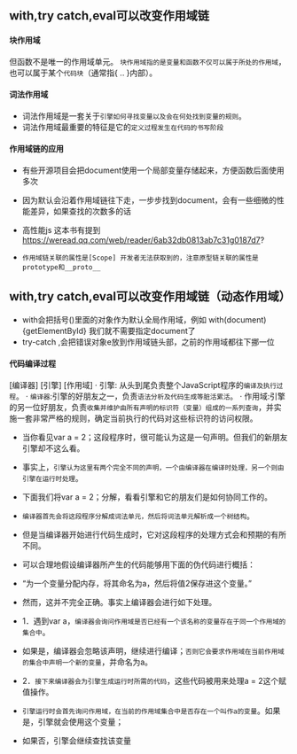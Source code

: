 ## with,try catch,eval可以改变作用域链

#### 块作用域
但函数不是唯一的作用域单元。
`块作用域指的是变量和函数不仅可以属于所处的作用域`，也可以属于某个`代码块`（通常指{ .. }内部）。

#### 词法作用域
* 词法作用域是一套关于`引擎如何寻找变量以及会在何处找到变量的规则`。
* 词法作用域最重要的特征是它的`定义过程发生在代码的书写阶段`


#### 作用域链的应用
* 有些开源项目会把document使用一个局部变量存储起来，方便函数后面使用多次
* 因为默认会沿着作用域链往下走，一步步找到document，会有一些细微的性能差异，如果查找的次数多的话
* 高性能js 这本书有提到 https://weread.qq.com/web/reader/6ab32db0813ab7c31g0187d7?

* `作用域链关联的属性是[Scope] 开发者无法获取到的，注意原型链关联的属性是prototype和__proto__`

## with,try catch,eval可以改变作用域链（动态作用域）
* with会把括号()里面的对象作为默认全局作用域，例如 with(document) {getElementById} 我们就不需要指定document了
* try-catch ,会把错误对象e放到作用域链头部，之前的作用域都往下挪一位

#### 代码编译过程
[编译器] [引擎] [作用域]
· 引擎: 从头到尾负责整个JavaScript程序的`编译及执行过程`。
· `编译器`:引擎的好朋友之一，负责`语法分析及代码生成等脏活累活`。
· 作用域:引擎的另一位好朋友，负责`收集并维护由所有声明的标识符（变量）组成的一系列查询`，并实施一套非常严格的规则，确定当前执行的代码对这些标识符的访问权限。

* 当你看见var a = 2；这段程序时，很可能认为这是一句声明。但我们的新朋友引擎却不这么看。
* 事实上，`引擎认为这里有两个完全不同的声明，一个由编译器在编译时处理，另一个则由引擎在运行时处理`。
* 下面我们将var a = 2；分解，看看引擎和它的朋友们是如何协同工作的。
* `编译器首先会将这段程序分解成词法单元，然后将词法单元解析成一个树结构`。
* 但是当编译器开始进行代码生成时，它对这段程序的处理方式会和预期的有所不同。
* 可以合理地假设编译器所产生的代码能够用下面的伪代码进行概括：
* “为一个变量分配内存，将其命名为a，然后将值2保存进这个变量。”
* 然而，这并不完全正确。事实上编译器会进行如下处理。

* 1．遇到var a，`编译器会询问作用域是否已经有一个该名称的变量存在于同一个作用域的集合中`。
* 如果是，编译器会忽略该声明，继续进行编译；`否则它会要求作用域在当前作用域的集合中声明一个新的变量`，并命名为a。

* 2．`接下来编译器会为引擎生成运行时所需的代码`，这些代码被用来处理a = 2这个赋值操作。
* `引擎运行时会首先询问作用域，在当前的作用域集合中是否存在一个叫作a的变量`。如果是，引擎就会使用这个变量；
* 如果否，引擎会继续查找该变量


